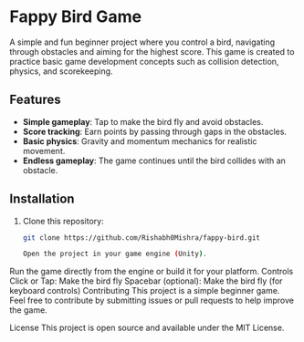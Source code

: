 # Fappy Bird Game

A simple and fun beginner project where you control a bird, navigating through obstacles and aiming for the highest score. This game is created to practice basic game development concepts such as collision detection, physics, and scorekeeping.

## Features
- **Simple gameplay**: Tap to make the bird fly and avoid obstacles.
- **Score tracking**: Earn points by passing through gaps in the obstacles.
- **Basic physics**: Gravity and momentum mechanics for realistic movement.
- **Endless gameplay**: The game continues until the bird collides with an obstacle.

## Installation
1. Clone this repository:
   ```bash
   git clone https://github.com/Rishabh0Mishra/fappy-bird.git

   Open the project in your game engine (Unity).
Run the game directly from the engine or build it for your platform.
Controls
Click or Tap: Make the bird fly
Spacebar (optional): Make the bird fly (for keyboard controls)
Contributing
This project is a simple beginner game. Feel free to contribute by submitting issues or pull requests to help improve the game.

License
This project is open source and available under the MIT License.
